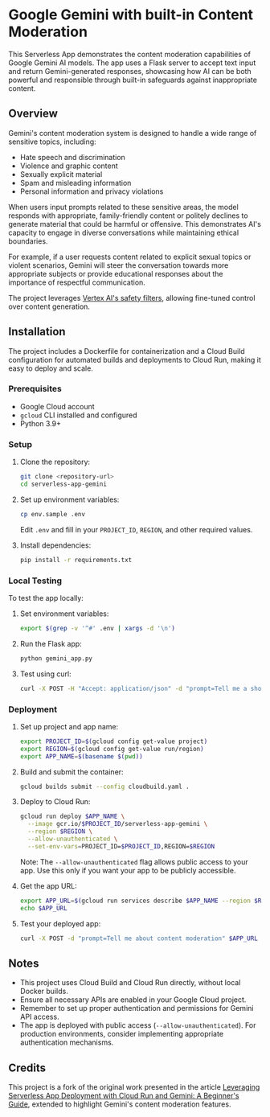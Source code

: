 # Google Gemini with built-in Content Moderation

This Serverless App demonstrates the content moderation capabilities of Google Gemini AI models. The app uses a Flask server to accept text input and return Gemini-generated responses, showcasing how AI can be both powerful and responsible through built-in safeguards against inappropriate content.

## Overview

Gemini's content moderation system is designed to handle a wide range of sensitive topics, including:

* Hate speech and discrimination
* Violence and graphic content
* Sexually explicit material
* Spam and misleading information
* Personal information and privacy violations

When users input prompts related to these sensitive areas, the model responds with appropriate, family-friendly content or politely declines to generate material that could be harmful or offensive. This demonstrates AI's capacity to engage in diverse conversations while maintaining ethical boundaries.

For example, if a user requests content related to explicit sexual topics or violent scenarios, Gemini will steer the conversation towards more appropriate subjects or provide educational responses about the importance of respectful communication.

The project leverages [Vertex AI's safety filters](https://cloud.google.com/vertex-ai/generative-ai/docs/multimodal/configure-safety-filters), allowing fine-tuned control over content generation.

## Installation

The project includes a Dockerfile for containerization and a Cloud Build configuration for automated builds and deployments to Cloud Run, making it easy to deploy and scale.

### Prerequisites

* Google Cloud account
* `gcloud` CLI installed and configured
* Python 3.9+

### Setup

1. Clone the repository:

   ```sh
   git clone <repository-url>
   cd serverless-app-gemini
   ```

2. Set up environment variables:

   ```sh
   cp env.sample .env
   ```

   Edit `.env` and fill in your `PROJECT_ID`, `REGION`, and other required values.

3. Install dependencies:

   ```sh
   pip install -r requirements.txt
   ```

### Local Testing

To test the app locally:

1. Set environment variables:

   ```sh
   export $(grep -v '^#' .env | xargs -d '\n')
   ```

2. Run the Flask app:

   ```sh
   python gemini_app.py
   ```

3. Test using curl:

   ```sh
   curl -X POST -H "Accept: application/json" -d "prompt=Tell me a short love scene, without being too graphic&moderation_level=strict" http://localhost:8080
   ```

### Deployment

1. Set up project and app name:

   ```sh
   export PROJECT_ID=$(gcloud config get-value project)
   export REGION=$(gcloud config get-value run/region)
   export APP_NAME=$(basename $(pwd))
   ```

2. Build and submit the container:

   ```sh
   gcloud builds submit --config cloudbuild.yaml .
   ```

3. Deploy to Cloud Run:

   ```sh
   gcloud run deploy $APP_NAME \
     --image gcr.io/$PROJECT_ID/serverless-app-gemini \
     --region $REGION \
     --allow-unauthenticated \
     --set-env-vars=PROJECT_ID=$PROJECT_ID,REGION=$REGION
   ```

   Note: The `--allow-unauthenticated` flag allows public access to your app. Use this only if you want your app to be publicly accessible.

4. Get the app URL:

   ```sh
   export APP_URL=$(gcloud run services describe $APP_NAME --region $REGION --format='value(status.url)')
   echo $APP_URL
   ```

5. Test your deployed app:

   ```sh
   curl -X POST -d "prompt=Tell me about content moderation" $APP_URL
   ```

## Notes

* This project uses Cloud Build and Cloud Run directly, without local Docker builds.
* Ensure all necessary APIs are enabled in your Google Cloud project.
* Remember to set up proper authentication and permissions for Gemini API access.
* The app is deployed with public access (`--allow-unauthenticated`). For production environments, consider implementing appropriate authentication mechanisms.

## Credits

This project is a fork of the original work presented in the article [Leveraging Serverless App Deployment with Cloud Run and Gemini: A Beginner's Guide](https://medium.com/google-cloud/leveraging-serverless-app-deployment-with-cloud-run-and-gemini-a-beginners-guide-8589705e1e7c), extended to highlight Gemini's content moderation features.

